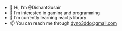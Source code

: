 - 👋 Hi, I’m @DishantGusain
- 👀 I’m interested in gaming and programming
- 🌱 I’m currently learning reactjs library
- 📫 You can reach me through dyno3ddd@gmail.com 

<!---
DishantGusain/DishantGusain is a ✨ special ✨ repository because its `README.md` (this file) appears on your GitHub profile.
You can click the Preview link to take a look at your changes.
--->

